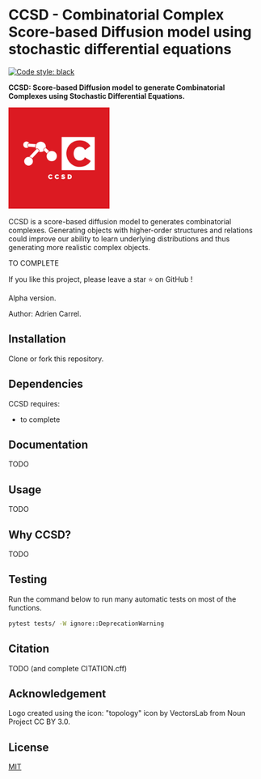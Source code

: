 # CCSD - Combinatorial Complex Score-based Diffusion model using stochastic differential equations

[![Code style: black](https://img.shields.io/badge/code%20style-black-000000.svg)](https://github.com/psf/black)

**CCSD: Score-based Diffusion model to generate Combinatorial Complexes using Stochastic Differential Equations.**

<img src="https://github.com/AdrienC21/CCSD/blob/main/logo.png?raw=true" alt="logo" width="200"/>

CCSD is a score-based diffusion model to generates combinatorial complexes. Generating objects with higher-order structures and relations could improve our ability to learn underlying distributions and thus generating more realistic complex objects.

TO COMPLETE

If you like this project, please leave a star ⭐ on GitHub !

Alpha version.

Author: Adrien Carrel.

## Installation

Clone or fork this repository.

## Dependencies

CCSD requires:

- to complete

## Documentation

TODO

## Usage

TODO

## Why CCSD?

TODO

## Testing

Run the command below to run many automatic tests on most of the functions.

```bat
pytest tests/ -W ignore::DeprecationWarning
```

## Citation

TODO (and complete CITATION.cff)

## Acknowledgement

Logo created using the icon: "topology" icon by VectorsLab from Noun Project CC BY 3.0.

## License

[MIT](https://choosealicense.com/licenses/mit/)
